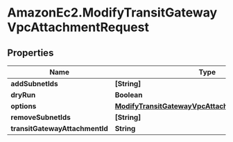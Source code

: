 # AmazonEc2.ModifyTransitGatewayVpcAttachmentRequest

## Properties

Name | Type | Description | Notes
------------ | ------------- | ------------- | -------------
**addSubnetIds** | **[String]** |  | [optional] 
**dryRun** | **Boolean** |  | [optional] 
**options** | [**ModifyTransitGatewayVpcAttachmentRequestOptions**](ModifyTransitGatewayVpcAttachmentRequestOptions.md) |  | [optional] 
**removeSubnetIds** | **[String]** |  | [optional] 
**transitGatewayAttachmentId** | **String** |  | 


